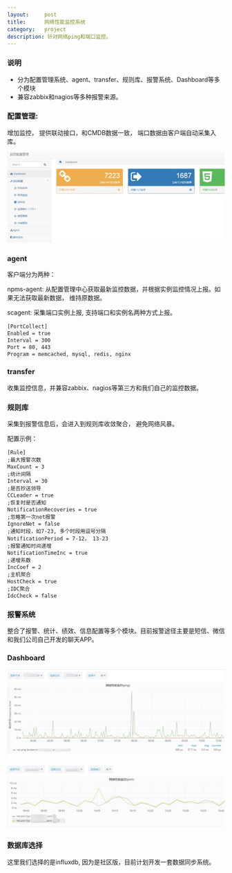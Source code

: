 ```yaml
---
layout:     post
title:      网络性能监控系统
category:   project
description: 针对网络ping和端口监控。
---
```


### 说明

- 分为配置管理系统、agent、transfer、规则库、报警系统、Dashboard等多个模块
- 兼容zabbix和nagios等多种报警来源。


### 配置管理:

增加监控， 提供联动接口，和CMDB数据一致， 端口数据由客户端自动采集入库。

![image](/images/npms/dashboard.jpg)

### agent

客户端分为两种： 

npms-agent: 从配置管理中心获取最新监控数据，并根据实例监控情况上报。如果无法获取最新数据， 维持原数据。

scagent: 采集端口实例上报, 支持端口和实例名两种方式上报。


```
[PortCollect]
Enabled = true
Interval = 300
Port = 80, 443
Program = memcached, mysql, redis, nginx
```


### transfer

收集监控信息，并兼容zabbix、nagios等第三方和我们自己的监控数据。

### 规则库

采集到报警信息后，会进入到规则库收敛聚合， 避免网络风暴。

配置示例：


```
[Rule]
;最大报警次数
MaxCount = 3
;统计间隔
Interval = 30
;是否抄送领导
CCLeader = true
;恢复时是否通知
NotificationRecoveries = true 
;忽略第一次net报警
IgnoreNet = false
;通知时段，如7-23, 多个时段用逗号分隔
NotificationPeriod = 7-12， 13-23
;报警通知时间递增
NotificationTimeInc = true
;递增系数
IncCoef = 2
;主机聚合
HostCheck = true
;IDC聚合
IdcCheck = false
```


### 报警系统

整合了报警、统计、绩效、信息配置等多个模块。目前报警途径主要是短信、微信和我们公司自己开发的聊天APP。

### Dashboard

![image](/images/npms/display.jpg)

![image](/images/npms/display2.jpg)

### 数据库选择


这里我们选择的是influxdb, 因为是社区版，目前计划开发一套数据同步系统。
